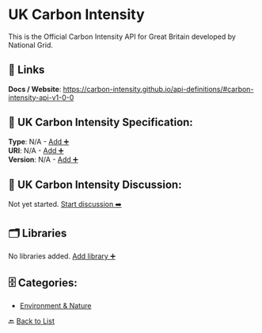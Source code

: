 # UK Carbon Intensity

This is the Official Carbon Intensity API for Great Britain developed by National Grid.

##  🔗 Links
**Docs / Website**: https://carbon-intensity.github.io/api-definitions/#carbon-intensity-api-v1-0-0

## 🧬 UK Carbon Intensity Specification:
**Type**: N/A - [Add ➕](https://github.com/apis-list/apis-list/edit/main/apis.yaml#L20560)  
**URI**: N/A - [Add ➕](https://github.com/apis-list/apis-list/edit/main/apis.yaml#L20560)  
**Version**: N/A - [Add ➕](https://github.com/apis-list/apis-list/edit/main/apis.yaml#L20560)

## 💬 UK Carbon Intensity Discussion:
Not yet started. [Start discussion ➡️](https://github.com/apis-list/apis-list/discussions/new)

## 🗂️ Libraries

No libraries added. [Add library ➕](https://github.com/apis-list/apis-list/edit/main/apis.yaml#L20560)    


## 🗄️ Categories:
- [Environment & Nature](https://github.com/apis-list/apis-list#environment--nature-)

🔙  [Back to List](https://github.com/apis-list/apis-list)
